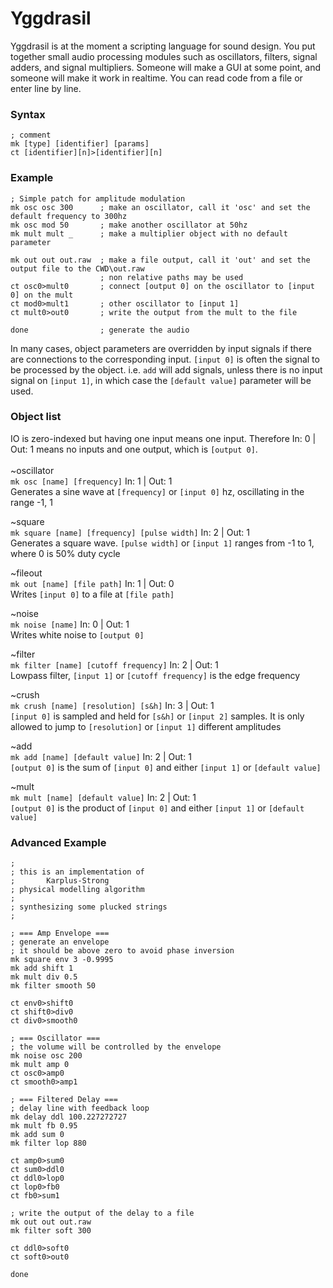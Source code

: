 # Yggdrasil
Yggdrasil is at the moment a scripting language for sound design. You put together small audio processing modules such as oscillators, filters, signal adders, and signal multipliers. Someone will make a GUI at some point, and someone will make it work in realtime. You can read code from a file or enter line by line.
### Syntax
`; comment` <br />
`mk [type] [identifier] [params]` <br />
`ct [identifier][n]>[identifier][n]` <br />
### Example
```
; Simple patch for amplitude modulation
mk osc osc 300      ; make an oscillator, call it 'osc' and set the default frequency to 300hz
mk osc mod 50       ; make another oscillator at 50hz
mk mult mult _      ; make a multiplier object with no default parameter

mk out out out.raw  ; make a file output, call it 'out' and set the output file to the CWD\out.raw
                    ; non relative paths may be used
ct osc0>mult0       ; connect [output 0] on the oscillator to [input 0] on the mult
ct mod0>mult1       ; other oscillator to [input 1]
ct mult0>out0       ; write the output from the mult to the file

done                ; generate the audio
```
In many cases, object parameters are overridden by input signals if there are connections to the corresponding input. `[input 0]` is often the signal to be processed by the object. i.e. `add` will add signals, unless there is no input signal on `[input 1]`, in which case the `[default value]` parameter will be used.
### Object list
IO is zero-indexed but having one input means one input. Therefore In: 0 | Out: 1 means no inputs and one output, which is `[output 0]`. <br /> <br />
~oscillator <br />
`mk osc [name] [frequency]` In: 1 | Out: 1 <br />
Generates a sine wave at `[frequency]` or `[input 0]` hz, oscillating in the range -1, 1 <br />

~square <br />
`mk square [name] [frequency] [pulse width]` In: 2 | Out: 1 <br />
Generates a square wave. `[pulse width]` or `[input 1]` ranges from -1 to 1, where 0 is 50% duty cycle <br />

~fileout <br />
`mk out [name] [file path]` In: 1 | Out: 0 <br />
Writes `[input 0]` to a file at `[file path]` <br />

~noise <br />
`mk noise [name]` In: 0 | Out: 1 <br />
Writes white noise to `[output 0]` <br />

~filter <br />
`mk filter [name] [cutoff frequency]` In: 2 | Out: 1 <br />
Lowpass filter, `[input 1]` or `[cutoff frequency]` is the edge frequency <br />

~crush <br />
`mk crush [name] [resolution] [s&h]` In: 3 | Out: 1 <br />
 `[input 0]` is sampled and held for `[s&h]` or `[input 2]` samples. It is only allowed to jump to `[resolution]` or `[input 1]` different amplitudes <br />

~add <br />
`mk add [name] [default value]` In: 2 | Out: 1 <br />
`[output 0]` is the sum of `[input 0]` and either `[input 1]` or `[default value]` <br />

~mult <br />
`mk mult [name] [default value]` In: 2 | Out: 1 <br />
`[output 0]` is the product of `[input 0]` and either `[input 1]` or `[default value]` <br />
### Advanced Example
```
;
; this is an implementation of
;       Karplus-Strong
; physical modelling algorithm
;
; synthesizing some plucked strings
;

; === Amp Envelope ===
; generate an envelope
; it should be above zero to avoid phase inversion
mk square env 3 -0.9995
mk add shift 1
mk mult div 0.5
mk filter smooth 50

ct env0>shift0
ct shift0>div0
ct div0>smooth0

; === Oscillator ===
; the volume will be controlled by the envelope
mk noise osc 200
mk mult amp 0
ct osc0>amp0
ct smooth0>amp1

; === Filtered Delay ===
; delay line with feedback loop
mk delay ddl 100.227272727
mk mult fb 0.95
mk add sum 0
mk filter lop 880

ct amp0>sum0
ct sum0>ddl0
ct ddl0>lop0
ct lop0>fb0
ct fb0>sum1

; write the output of the delay to a file
mk out out out.raw
mk filter soft 300

ct ddl0>soft0
ct soft0>out0

done
```
